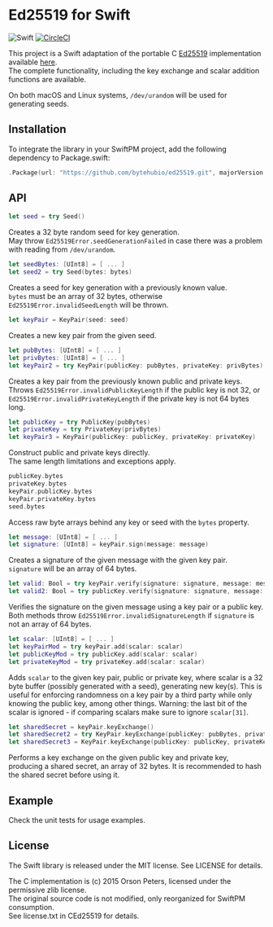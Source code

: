 Ed25519 for Swift
=====================

![Swift](http://img.shields.io/badge/swift-3.0-brightgreen.svg) [![CircleCI](https://circleci.com/gh/vzsg/ed25519.svg?style=shield)](https://circleci.com/gh/vzsg/ed25519)


This project is a Swift adaptation of the portable C [Ed25519](http://ed25519.cr.yp.to/)
implementation available [here](https://github.com/orlp/ed25519).  
The complete functionality,
including the key exchange and scalar addition functions are available.

On both macOS and Linux systems, `/dev/urandom` will be used for generating seeds.

Installation
------------

To integrate the library in your SwiftPM project, add the following dependency to Package.swift:

```swift
.Package(url: "https://github.com/bytehubio/ed25519.git", majorVersion: 0, minor: 1)
```

API
---

```swift
let seed = try Seed()
```

Creates a 32 byte random seed for key generation.  
May throw `Ed25519Error.seedGenerationFailed` in case there was a problem with reading from `/dev/urandom`.

```swift
let seedBytes: [UInt8] = [ ... ]
let seed2 = try Seed(bytes: bytes)
```

Creates a seed for key generation with a previously known value.  
`bytes` must be an array of 32 bytes, otherwise `Ed25519Error.invalidSeedLength` will be thrown.

```swift
let keyPair = KeyPair(seed: seed)
```

Creates a new key pair from the given seed.

```swift
let pubBytes: [UInt8] = [ ... ]
let privBytes: [UInt8] = [ ... ]
let keyPair2 = try KeyPair(publicKey: pubBytes, privateKey: privBytes)
```

Creates a key pair from the previously known public and private keys.  
Throws `Ed25519Error.invalidPublicKeyLength` if the public key is not 32,
or `Ed25519Error.invalidPrivateKeyLength` if the private key is not 64 bytes long.

```swift
let publicKey = try PublicKey(pubBytes)
let privateKey = try PrivateKey(privBytes)
let keyPair3 = KeyPair(publicKey: publicKey, privateKey: privateKey)
```

Construct public and private keys directly.  
The same length limitations and exceptions apply.

```swift
publicKey.bytes
privateKey.bytes
keyPair.publicKey.bytes
keyPair.privateKey.bytes
seed.bytes
```

Access raw byte arrays behind any key or seed with the `bytes` property.

```swift
let message: [UInt8] = [ ... ]
let signature: [UInt8] = keyPair.sign(message: message)
```

Creates a signature of the given message with the given key pair.  
`signature` will be an array of 64 bytes.

```swift
let valid: Bool = try keyPair.verify(signature: signature, message: message)
let valid2: Bool = try publicKey.verify(signature: signature, message: message)
```

Verifies the signature on the given message using a key pair or a public key.  
Both methods throw `Ed25519Error.invalidSignatureLength` if `signature` is not an array of 64 bytes.

```swift
let scalar: [UInt8] = [ ... ]
let keyPairMod = try keyPair.add(scalar: scalar)
let publicKeyMod = try publicKey.add(scalar: scalar)
let privateKeyMod = try privateKey.add(scalar: scalar)
```

Adds `scalar` to the given key pair, public or private key, where scalar is a 32 byte buffer (possibly
generated with a seed), generating new key(s). This is useful for enforcing
randomness on a key pair by a third party while only knowing the public key,
among other things.  Warning: the last bit of the scalar is ignored - if
comparing scalars make sure to ignore `scalar[31]`.

```swift
let sharedSecret = keyPair.keyExchange()
let sharedSecret2 = try KeyPair.keyExchange(publicKey: pubBytes, privateKey: privBytes)
let sharedSecret3 = KeyPair.keyExchange(publicKey: publicKey, privateKey: privateKey)
```

Performs a key exchange on the given public key and private key, producing a
shared secret, an array of 32 bytes. It is recommended to hash the shared secret before using it.

Example
-------

Check the unit tests for usage examples.

License
-------

The Swift library is released under the MIT license. See LICENSE for details.

The C implementation is (c) 2015 Orson Peters, licensed under the permissive zlib license.  
The original source code is not modified, only reorganized for SwiftPM consumption.  
See license.txt in CEd25519 for details.
